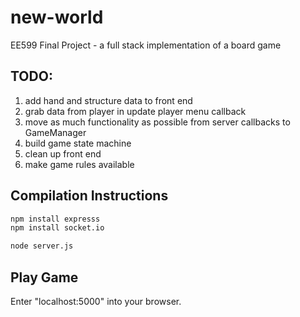 # new-world
EE599 Final Project - a full stack implementation of a board game

## TODO:
1. add hand and structure data to front end
2. grab data from player in update player menu callback
3. move as much functionality as possible from server callbacks to GameManager
4. build game state machine
5. clean up front end
6. make game rules available 

## Compilation Instructions
```bash
npm install expresss
npm install socket.io

node server.js
```

## Play Game
Enter "localhost:5000" into your browser.